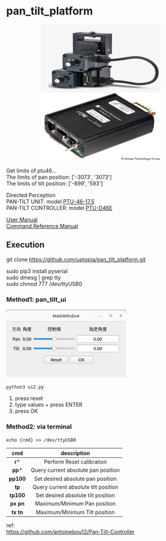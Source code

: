 # pan_tilt_platform  

<div align=center>
<img src="readme_img/FLIR PTU E46.jpeg" width="320" height="180"/>
<img src="readme_img/PTU-D46.jpeg" width="320" height="180"/> 
</div>  

Get limits of ptu46...  
The limits of  pan position:  ['-3073', '3073']  
The limits of tilt position:  ['-899', '593']  

Directed Perception  
PAN-TILT UNIT: model [PTU-46-17.5](https://www.flir.com/products/ptu-e46/?vertical=mcs&segment=oem)  
PAN-TILT CONTROLLER: model [PTU-D46E](https://www.artisantg.com/PLC/72424-1/FLIR-Systems-Directed-Perception-PTU-D46-Computer-Controlled-Pan-Tilt-Unit)  

[User Manual](https://movitherm.com/wp-content/uploads/2018/07/ptu-e46-user-manual.pdf)  
[Command Reference Manual](https://movitherm.com/wp-content/uploads/2017/01/E-Series-Command-Reference-Manual.pdf)   

## Execution
git clone https://github.com/uptopia/pan_tilt_platform.git

sudo pip3 install pyserial  
sudo dmesg | grep tty  
sudo chmod 777 /dev/ttyUSB0  

### Method1: pan_tilt_ui
<div alignleft>
<img src="readme_img/pan_tilt_ui.png" width="320" height="180"/>   

`python3 ui2.py`  

1. press reset  
2. type values + press ENTER  
3. press OK  

### Method2: via terminal
`echo {cmd} >> /dev/ttyUSB0`

| **cmd**   | **description**                      |
|:---------:|:------------------------------------:|
| **r***   | Perform Reset calibration            |
| **pp***  | Query current absolute pan position  |
| **pp100** | Set desired absolute pan position    |
| **tp**    | Query current absolute tilt position |
| **tp100** | Set desired absolute tilt position   |
| **px pn** | Maximum/Minimum Pan position         |
| **tx tn** | Maximum/Minimum Tilt position        |

ref:  
https://github.com/antoinebou12/Pan-Tilt-Controller  
